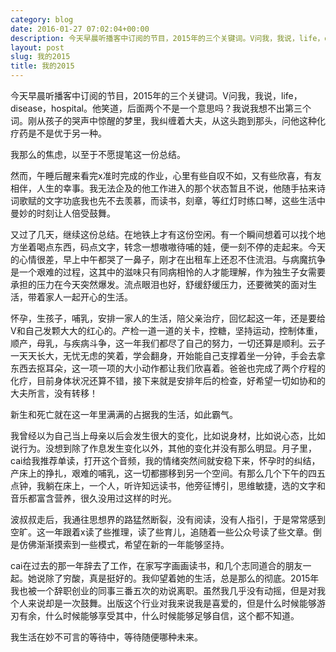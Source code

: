 ```yaml
---
category: blog
date: 2016-01-27 07:02:04+00:00
description: 今天早晨听播客中订阅的节目，2015年的三个关键词。V问我，我说，life，di
layout: post
slug: 我的2015
title: 我的2015
---
```


今天早晨听播客中订阅的节目，2015年的三个关键词。V问我，我说，life，disease，hospital。他笑道，后面两个不是一个意思吗？我说我想不出第三个词。刚从孩子的哭声中惊醒的梦里，我纠缠着大夫，从这头跑到那头，问他这种化疗药是不是优于另一种。





我那么的焦虑，以至于不愿提笔这一份总结。





然而，午睡后醒来看完x准时完成的作业，心里有些自叹不如，又有些欣喜，有友相伴，人生的幸事。我无法企及的他工作进入的那个状态暂且不说，他随手拈来诗词歌赋的文字功底我也先不去羡慕，而读书，刻章，等红灯时练口琴，这些生活中曼妙的时刻让人倍受鼓舞。





又过了几天，继续这份总结。在地铁上才有这份空闲。有一个瞬间想着可以找个地方坐着喝点东西，码点文字，转念一想嗷嗷待哺的娃，便一刻不停的走起来。今天的心情很差，早上中午都哭了一鼻子，刚才在出租车上还忍不住流泪。与病魔抗争是一个艰难的过程，这其中的滋味只有同病相怜的人才能理解，作为独生子女需要承担的压力在今天突然爆发。流点眼泪也好，舒缓舒缓压力，还要微笑的面对生活，带着家人一起开心的生活。





怀孕，生孩子，哺乳，安排一家人的生活，陪父亲治疗，回忆起这一年，还是要给V和自己发颗大大的红心的。产检一道一道的关卡，控糖，坚持运动，控制体重，顺产，母乳，与疾病斗争，这一年我们都尽了自己的努力，一切还算是顺利。云子一天天长大，无忧无虑的笑着，学会翻身，开始能自己支撑着坐一分钟，手会去拿东西去抠耳朵，这一项一项的大小动作都让我们欣喜着。爸爸也完成了两个疗程的化疗，目前身体状况还算不错，接下来就是安排年后的检查，好希望一切如协和的大夫所言，没有转移！





新生和死亡就在这一年里满满的占据我的生活，如此霸气。





我曾经以为自己当上母亲以后会发生很大的变化，比如说身材，比如说心态，比如说行为。没想到除了作息发生变化以外，其他的变化并没有那么明显。月子里，cai给我推荐单读，打开这个音频，我的情绪突然间就安稳下来，怀孕时的纠结，产床上的挣扎，艰难的哺乳，这一切都挪移到另一个空间。有那么几个下午的四五点钟，我躺在床上，一个人，听许知远读书，他旁征博引，思维敏捷，选的文字和音乐都富含营养，很久没用过这样的时光。





波叔叔走后，我通往思想界的路猛然断裂，没有阅读，没有人指引，于是常常感到空旷。这一年跟着x读了些推理，读了些育儿，追随着一些公众号读了些文章。倒是仿佛渐渐摸索到一些模式，希望在新的一年能够坚持。





cai在过去的那一年辞去了工作，在家写字画画读书，和几个志同道合的朋友一起。她说除了穷酸，真是挺好的。我仰望着她的生活，总是那么的彻底。2015年我也被一个辞职创业的同事三番五次的劝说离职。虽然我几乎没有动摇，但是对我个人来说却是一次鼓舞。出版这个行业对我来说我是喜爱的，但是什么时候能够游刃有余，什么时候能够享受其中，什么时候能够足够自信，这个都不知道。





我生活在妙不可言的等待中，等待随便哪种未来。

